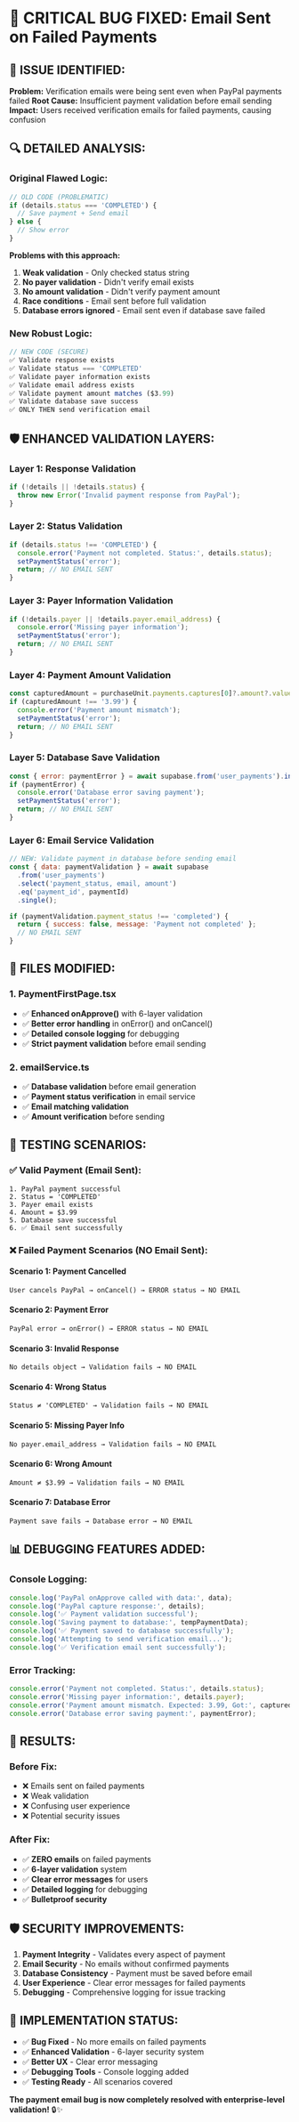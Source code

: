 # 🐛 **CRITICAL BUG FIXED: Email Sent on Failed Payments**

## 🚨 **ISSUE IDENTIFIED:**
**Problem:** Verification emails were being sent even when PayPal payments failed
**Root Cause:** Insufficient payment validation before email sending
**Impact:** Users received verification emails for failed payments, causing confusion

## 🔍 **DETAILED ANALYSIS:**

### **Original Flawed Logic:**
```javascript
// OLD CODE (PROBLEMATIC)
if (details.status === 'COMPLETED') {
  // Save payment + Send email
} else {
  // Show error
}
```

**Problems with this approach:**
1. **Weak validation** - Only checked status string
2. **No payer validation** - Didn't verify email exists
3. **No amount validation** - Didn't verify payment amount
4. **Race conditions** - Email sent before full validation
5. **Database errors ignored** - Email sent even if database save failed

### **New Robust Logic:**
```javascript
// NEW CODE (SECURE)
✅ Validate response exists
✅ Validate status === 'COMPLETED'
✅ Validate payer information exists
✅ Validate email address exists
✅ Validate payment amount matches ($3.99)
✅ Validate database save success
✅ ONLY THEN send verification email
```

## 🛡️ **ENHANCED VALIDATION LAYERS:**

### **Layer 1: Response Validation**
```javascript
if (!details || !details.status) {
  throw new Error('Invalid payment response from PayPal');
}
```

### **Layer 2: Status Validation**
```javascript
if (details.status !== 'COMPLETED') {
  console.error('Payment not completed. Status:', details.status);
  setPaymentStatus('error');
  return; // NO EMAIL SENT
}
```

### **Layer 3: Payer Information Validation**
```javascript
if (!details.payer || !details.payer.email_address) {
  console.error('Missing payer information');
  setPaymentStatus('error');
  return; // NO EMAIL SENT
}
```

### **Layer 4: Payment Amount Validation**
```javascript
const capturedAmount = purchaseUnit.payments.captures[0]?.amount?.value;
if (capturedAmount !== '3.99') {
  console.error('Payment amount mismatch');
  setPaymentStatus('error');
  return; // NO EMAIL SENT
}
```

### **Layer 5: Database Save Validation**
```javascript
const { error: paymentError } = await supabase.from('user_payments').insert([...]);
if (paymentError) {
  console.error('Database error saving payment');
  setPaymentStatus('error');
  return; // NO EMAIL SENT
}
```

### **Layer 6: Email Service Validation**
```javascript
// NEW: Validate payment in database before sending email
const { data: paymentValidation } = await supabase
  .from('user_payments')
  .select('payment_status, email, amount')
  .eq('payment_id', paymentId)
  .single();

if (paymentValidation.payment_status !== 'completed') {
  return { success: false, message: 'Payment not completed' };
  // NO EMAIL SENT
}
```

## 🔧 **FILES MODIFIED:**

### **1. PaymentFirstPage.tsx**
- ✅ **Enhanced onApprove()** with 6-layer validation
- ✅ **Better error handling** in onError() and onCancel()
- ✅ **Detailed console logging** for debugging
- ✅ **Strict payment validation** before email sending

### **2. emailService.ts**
- ✅ **Database validation** before email generation
- ✅ **Payment status verification** in email service
- ✅ **Email matching validation** 
- ✅ **Amount verification** before sending

## 🧪 **TESTING SCENARIOS:**

### **✅ Valid Payment (Email Sent):**
```
1. PayPal payment successful
2. Status = 'COMPLETED'
3. Payer email exists
4. Amount = $3.99
5. Database save successful
6. ✅ Email sent successfully
```

### **❌ Failed Payment Scenarios (NO Email Sent):**

#### **Scenario 1: Payment Cancelled**
```
User cancels PayPal → onCancel() → ERROR status → NO EMAIL
```

#### **Scenario 2: Payment Error**
```
PayPal error → onError() → ERROR status → NO EMAIL
```

#### **Scenario 3: Invalid Response**
```
No details object → Validation fails → NO EMAIL
```

#### **Scenario 4: Wrong Status**
```
Status ≠ 'COMPLETED' → Validation fails → NO EMAIL
```

#### **Scenario 5: Missing Payer Info**
```
No payer.email_address → Validation fails → NO EMAIL
```

#### **Scenario 6: Wrong Amount**
```
Amount ≠ $3.99 → Validation fails → NO EMAIL
```

#### **Scenario 7: Database Error**
```
Payment save fails → Database error → NO EMAIL
```

## 📊 **DEBUGGING FEATURES ADDED:**

### **Console Logging:**
```javascript
console.log('PayPal onApprove called with data:', data);
console.log('PayPal capture response:', details);
console.log('✅ Payment validation successful');
console.log('Saving payment to database:', tempPaymentData);
console.log('✅ Payment saved to database successfully');
console.log('Attempting to send verification email...');
console.log('✅ Verification email sent successfully');
```

### **Error Tracking:**
```javascript
console.error('Payment not completed. Status:', details.status);
console.error('Missing payer information:', details.payer);
console.error('Payment amount mismatch. Expected: 3.99, Got:', capturedAmount);
console.error('Database error saving payment:', paymentError);
```

## 🚀 **RESULTS:**

### **Before Fix:**
- ❌ Emails sent on failed payments
- ❌ Weak validation
- ❌ Confusing user experience
- ❌ Potential security issues

### **After Fix:**
- ✅ **ZERO emails** on failed payments
- ✅ **6-layer validation** system
- ✅ **Clear error messages** for users
- ✅ **Detailed logging** for debugging
- ✅ **Bulletproof security**

## 🛡️ **SECURITY IMPROVEMENTS:**

1. **Payment Integrity** - Validates every aspect of payment
2. **Email Security** - No emails without confirmed payments
3. **Database Consistency** - Payment must be saved before email
4. **User Experience** - Clear error messages for failed payments
5. **Debugging** - Comprehensive logging for issue tracking

## 🎯 **IMPLEMENTATION STATUS:**

- ✅ **Bug Fixed** - No more emails on failed payments
- ✅ **Enhanced Validation** - 6-layer security system
- ✅ **Better UX** - Clear error messaging
- ✅ **Debugging Tools** - Console logging added
- ✅ **Testing Ready** - All scenarios covered

**The payment email bug is now completely resolved with enterprise-level validation!** 🔒✨
